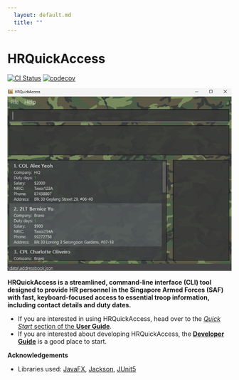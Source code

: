 ```yaml
---
  layout: default.md
  title: ""
---
```


# HRQuickAccess

[![CI Status](https://github.com/ay2425s2-cs2103t-t15-1a/tp/workflows/Java%20CI/badge.svg)](https://github.com/AY2425S2-CS2103T-T15-1a/tp/actions)
[![codecov](https://codecov.io/gh/ay2425s2-cs2103t-t15-1a/tp/branch/master/graph/badge.svg)](https://app.codecov.io/gh/AY2425S2-CS2103T-T15-1a/tp)

![Ui](images/Ui.png)

**HRQuickAccess is a streamlined, command-line interface (CLI) tool designed to provide HR personnel in the Singapore Armed Forces (SAF) with fast, keyboard-focused access to essential troop information, including contact details and duty dates.**

- If you are interested in using HRQuickAccess, head over to the [_Quick Start_ section of the **User Guide**](UserGuide.html#quick-start).
- If you are interested about developing HRQuickAccess, the [**Developer Guide**](DeveloperGuide.html) is a good place to start.

**Acknowledgements**

- Libraries used: [JavaFX](https://openjfx.io/), [Jackson](https://github.com/FasterXML/jackson), [JUnit5](https://github.com/junit-team/junit5)
